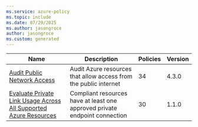```yaml
---
ms.service: azure-policy
ms.topic: include
ms.date: 07/29/2025
ms.author: jasongroce
author: jasongroce
ms.custom: generated
---
```


|Name |Description |Policies |Version |
|---|---|---|---|
|[Audit Public Network Access](https://github.com/Azure/azure-policy/blob/master/built-in-policies/policySetDefinitions/SDN/AuditPublicNetworkAccessInitiative.json) |Audit Azure resources that allow access from the public internet |34 |4.3.0 |
|[Evaluate Private Link Usage Across All Supported Azure Resources](https://github.com/Azure/azure-policy/blob/master/built-in-policies/policySetDefinitions/SDN/PrivateEndpoint_AuditOnly.json) |Compliant resources have at least one approved private endpoint connection |30 |1.1.0 |
